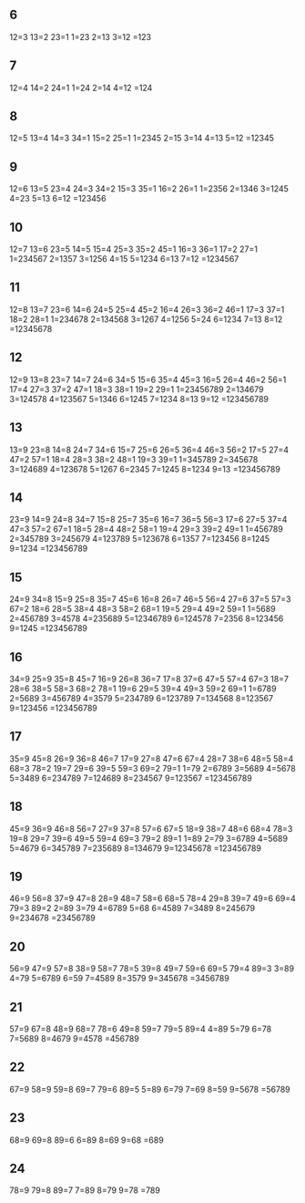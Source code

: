 ## 6
12=3
13=2
23=1
1=23
2=13
3=12
=123
## 7
12=4
14=2
24=1
1=24
2=14
4=12
=124
## 8
12=5
13=4
14=3
34=1
15=2
25=1
1=2345
2=15
3=14
4=13
5=12
=12345
## 9
12=6
13=5
23=4
24=3
34=2
15=3
35=1
16=2
26=1
1=2356
2=1346
3=1245
4=23
5=13
6=12
=123456
## 10
12=7
13=6
23=5
14=5
15=4
25=3
35=2
45=1
16=3
36=1
17=2
27=1
1=234567
2=1357
3=1256
4=15
5=1234
6=13
7=12
=1234567
## 11
12=8
13=7
23=6
14=6
24=5
25=4
45=2
16=4
26=3
36=2
46=1
17=3
37=1
18=2
28=1
1=234678
2=134568
3=1267
4=1256
5=24
6=1234
7=13
8=12
=12345678
## 12
12=9
13=8
23=7
14=7
24=6
34=5
15=6
35=4
45=3
16=5
26=4
46=2
56=1
17=4
27=3
37=2
47=1
18=3
38=1
19=2
29=1
1=23456789
2=134679
3=124578
4=123567
5=1346
6=1245
7=1234
8=13
9=12
=123456789
## 13
13=9
23=8
14=8
24=7
34=6
15=7
25=6
26=5
36=4
46=3
56=2
17=5
27=4
47=2
57=1
18=4
28=3
38=2
48=1
19=3
39=1
1=345789
2=345678
3=124689
4=123678
5=1267
6=2345
7=1245
8=1234
9=13
=123456789
## 14
23=9
14=9
24=8
34=7
15=8
25=7
35=6
16=7
36=5
56=3
17=6
27=5
37=4
47=3
57=2
67=1
18=5
28=4
48=2
58=1
19=4
29=3
39=2
49=1
1=456789
2=345789
3=245679
4=123789
5=123678
6=1357
7=123456
8=1245
9=1234
=123456789
## 15
24=9
34=8
15=9
25=8
35=7
45=6
16=8
26=7
46=5
56=4
27=6
37=5
57=3
67=2
18=6
28=5
38=4
48=3
58=2
68=1
19=5
29=4
49=2
59=1
1=5689
2=456789
3=4578
4=235689
5=12346789
6=124578
7=2356
8=123456
9=1245
=123456789
## 16
34=9
25=9
35=8
45=7
16=9
26=8
36=7
17=8
37=6
47=5
57=4
67=3
18=7
28=6
38=5
58=3
68=2
78=1
19=6
29=5
39=4
49=3
59=2
69=1
1=6789
2=5689
3=456789
4=3579
5=234789
6=123789
7=134568
8=123567
9=123456
=123456789
## 17
35=9
45=8
26=9
36=8
46=7
17=9
27=8
47=6
67=4
28=7
38=6
48=5
58=4
68=3
78=2
19=7
29=6
39=5
59=3
69=2
79=1
1=79
2=6789
3=5689
4=5678
5=3489
6=234789
7=124689
8=234567
9=123567
=123456789
## 18
45=9
36=9
46=8
56=7
27=9
37=8
57=6
67=5
18=9
38=7
48=6
68=4
78=3
19=8
29=7
39=6
49=5
59=4
69=3
79=2
89=1
1=89
2=79
3=6789
4=5689
5=4679
6=345789
7=235689
8=134679
9=12345678
=123456789
## 19
46=9
56=8
37=9
47=8
28=9
48=7
58=6
68=5
78=4
29=8
39=7
49=6
69=4
79=3
89=2
2=89
3=79
4=6789
5=68
6=4589
7=3489
8=245679
9=234678
=23456789
## 20
56=9
47=9
57=8
38=9
58=7
78=5
39=8
49=7
59=6
69=5
79=4
89=3
3=89
4=79
5=6789
6=59
7=4589
8=3579
9=345678
=3456789
## 21
57=9
67=8
48=9
68=7
78=6
49=8
59=7
79=5
89=4
4=89
5=79
6=78
7=5689
8=4679
9=4578
=456789
## 22
67=9
58=9
59=8
69=7
79=6
89=5
5=89
6=79
7=69
8=59
9=5678
=56789
## 23
68=9
69=8
89=6
6=89
8=69
9=68
=689
## 24
78=9
79=8
89=7
7=89
8=79
9=78
=789
